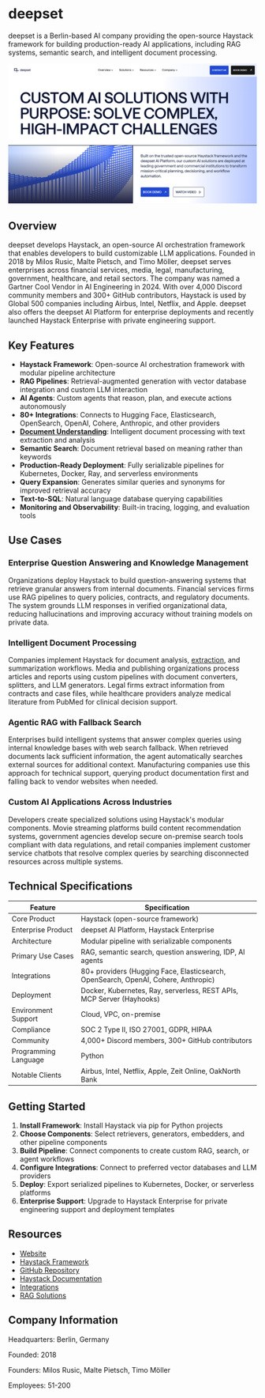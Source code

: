 # deepset

deepset is a Berlin-based AI company providing the open-source Haystack framework for building production-ready AI applications, including RAG systems, semantic search, and intelligent document processing.

![deepset](assets/deepset.png)


## Overview

deepset develops Haystack, an open-source AI orchestration framework that enables developers to build customizable LLM applications. Founded in 2018 by Milos Rusic, Malte Pietsch, and Timo Möller, deepset serves enterprises across financial services, media, legal, manufacturing, government, healthcare, and retail sectors. The company was named a Gartner Cool Vendor in AI Engineering in 2024. With over 4,000 Discord community members and 300+ GitHub contributors, Haystack is used by Global 500 companies including Airbus, Intel, Netflix, and Apple. deepset also offers the deepset AI Platform for enterprise deployments and recently launched Haystack Enterprise with private engineering support.

## Key Features

- **Haystack Framework**: Open-source AI orchestration framework with modular pipeline architecture
- **RAG Pipelines**: Retrieval-augmented generation with vector database integration and custom LLM interaction
- **AI Agents**: Custom agents that reason, plan, and execute actions autonomously
- **80+ Integrations**: Connects to Hugging Face, Elasticsearch, OpenSearch, OpenAI, Cohere, Anthropic, and other providers
- **[Document Understanding](../../capabilities/document-understanding/index.md)**: Intelligent document processing with text extraction and analysis
- **Semantic Search**: Document retrieval based on meaning rather than keywords
- **Production-Ready Deployment**: Fully serializable pipelines for Kubernetes, Docker, Ray, and serverless environments
- **Query Expansion**: Generates similar queries and synonyms for improved retrieval accuracy
- **Text-to-SQL**: Natural language database querying capabilities
- **Monitoring and Observability**: Built-in tracing, logging, and evaluation tools

## Use Cases

### Enterprise Question Answering and Knowledge Management
Organizations deploy Haystack to build question-answering systems that retrieve granular answers from internal documents. Financial services firms use RAG pipelines to query policies, contracts, and regulatory documents. The system grounds LLM responses in verified organizational data, reducing hallucinations and improving accuracy without training models on private data.

### Intelligent Document Processing
Companies implement Haystack for document analysis, [extraction](../../capabilities/extraction/index.md), and summarization workflows. Media and publishing organizations process articles and reports using custom pipelines with document converters, splitters, and LLM generators. Legal firms extract information from contracts and case files, while healthcare providers analyze medical literature from PubMed for clinical decision support.

### Agentic RAG with Fallback Search
Enterprises build intelligent systems that answer complex queries using internal knowledge bases with web search fallback. When retrieved documents lack sufficient information, the agent automatically searches external sources for additional context. Manufacturing companies use this approach for technical support, querying product documentation first and falling back to vendor websites when needed.

### Custom AI Applications Across Industries
Developers create specialized solutions using Haystack's modular components. Movie streaming platforms build content recommendation systems, government agencies develop secure on-premise search tools compliant with data regulations, and retail companies implement customer service chatbots that resolve complex queries by searching disconnected resources across multiple systems.

## Technical Specifications

| Feature | Specification |
|---------|---------------|
| Core Product | Haystack (open-source framework) |
| Enterprise Product | deepset AI Platform, Haystack Enterprise |
| Architecture | Modular pipeline with serializable components |
| Primary Use Cases | RAG, semantic search, question answering, IDP, AI agents |
| Integrations | 80+ providers (Hugging Face, Elasticsearch, OpenSearch, OpenAI, Cohere, Anthropic) |
| Deployment | Docker, Kubernetes, Ray, serverless, REST APIs, MCP Server (Hayhooks) |
| Environment Support | Cloud, VPC, on-premise |
| Compliance | SOC 2 Type II, ISO 27001, GDPR, HIPAA |
| Community | 4,000+ Discord members, 300+ GitHub contributors |
| Programming Language | Python |
| Notable Clients | Airbus, Intel, Netflix, Apple, Zeit Online, OakNorth Bank |

## Getting Started

1. **Install Framework**: Install Haystack via pip for Python projects
2. **Choose Components**: Select retrievers, generators, embedders, and other pipeline components
3. **Build Pipeline**: Connect components to create custom RAG, search, or agent workflows
4. **Configure Integrations**: Connect to preferred vector databases and LLM providers
5. **Deploy**: Export serialized pipelines to Kubernetes, Docker, or serverless platforms
6. **Enterprise Support**: Upgrade to Haystack Enterprise for private engineering support and deployment templates

## Resources

- [Website](https://www.deepset.ai)
- [Haystack Framework](https://haystack.deepset.ai)
- [GitHub Repository](https://github.com/deepset-ai/haystack)
- [Haystack Documentation](https://docs.haystack.deepset.ai)
- [Integrations](https://haystack.deepset.ai/integrations)
- [RAG Solutions](https://www.deepset.ai/solutions/retrieval-augmented-generation-rag)

## Company Information

Headquarters: Berlin, Germany

Founded: 2018

Founders: Milos Rusic, Malte Pietsch, Timo Möller

Employees: 51-200 